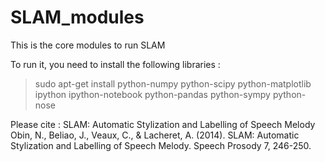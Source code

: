 SLAM_modules
======
This is the core modules to run SLAM

To run it, you need to install the following libraries :

> sudo apt-get install python-numpy python-scipy python-matplotlib ipython ipython-notebook python-pandas python-sympy python-nose

Please cite : SLAM: Automatic Stylization and Labelling of Speech Melody
              Obin, N., Beliao, J., Veaux, C., & Lacheret, A. (2014). 
              SLAM: Automatic Stylization and Labelling of Speech Melody. 
              Speech Prosody 7, 246-250.
